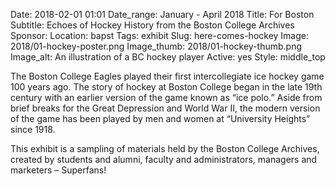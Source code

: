 Date: 2018-02-01 01:01 
Date_range: January - April 2018
Title: For Boston
Subtitle: Echoes of Hockey History from the Boston College Archives
Sponsor: 
Location: bapst
Tags: exhibit
Slug: here-comes-hockey
Image: 2018/01-hockey-poster.png
Image_thumb: 2018/01-hockey-thumb.png
Image_alt: An illustration of a BC hockey player
Active: yes
Style: middle_top

The Boston College Eagles played their first intercollegiate ice hockey game 100 years ago. The story of hockey at Boston College began in the late 19th century with an earlier version of the game known as “ice polo.” Aside from brief breaks for the Great Depression and World War II, the modern version of the game has been played by men and women at “University Heights” since 1918.

This exhibit is a sampling of materials held by the Boston College Archives, created by students and alumni, faculty and administrators, managers and marketers – Superfans! 